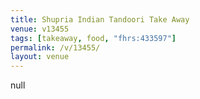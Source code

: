 ```yaml
---
title: Shupria Indian Tandoori Take Away
venue: v13455
tags: [takeaway, food, "fhrs:433597"]
permalink: /v/13455/
layout: venue
---
```

null